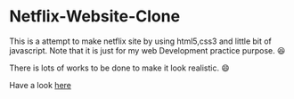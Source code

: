 # Netflix-Website-Clone

This is a attempt to make netflix site by using html5,css3 and little bit of javascript. Note that it is just for my web Development practice purpose. :laughing:

There is lots of works to be done to make it look realistic. :smile:

Have a look [here](https://joykishansharma.github.io/Netflix-Website-Clone/)
